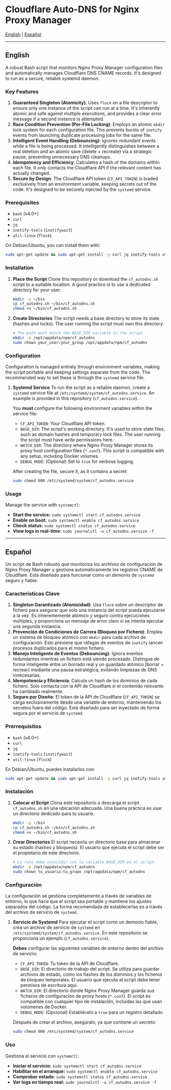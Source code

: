# Cloudflare Auto-DNS for Nginx Proxy Manager

[English](#english) | [Español](#español)

---

<a name="english"></a>
## English

A robust Bash script that monitors Nginx Proxy Manager configuration files and automatically manages Cloudflare DNS CNAME records. It's designed to run as a secure, reliable systemd daemon.

### Key Features

1.  **Guaranteed Singleton (Atomicity)**: Uses `flock` on a file descriptor to ensure only one instance of the script can run at a time. It's inherently atomic and safe against multiple executions, and provides a clear error message if a second instance is attempted.
2.  **Race Condition Prevention (Per-File Locking)**: Employs an atomic `mkdir` lock system for each configuration file. This prevents bursts of `inotify` events from launching duplicate processing jobs for the same file.
3.  **Intelligent Event Handling (Debouncing)**: Ignores redundant events while a file is being processed. It intelligently distinguishes between a real deletion and an atomic save (delete + recreate) via a strategic pause, preventing unnecessary DNS cleanups.
4.  **Idempotency and Efficiency**: Calculates a hash of the domains within each file. It only contacts the Cloudflare API if the relevant content has actually changed.
5.  **Secure by Design**: The Cloudflare API token (`CF_API_TOKEN`) is loaded exclusively from an environment variable, keeping secrets out of the code. It's designed to be securely injected by the `systemd` service.

### Prerequisites

*   `bash` (v4.0+)
*   `curl`
*   `jq`
*   `inotify-tools` (`inotifywait`)
*   `util-linux` (`flock`)

On Debian/Ubuntu, you can install them with:
```bash
sudo apt-get update && sudo apt-get install -y curl jq inotify-tools util-linux
```

### Installation

1.  **Place the Script**
    Clone this repository or download the `cf_autodns.sh` script to a suitable location. A good practice is to use a dedicated directory for your user.
    ```bash
    mkdir -p ~/bin
    cp cf_autodns.sh ~/bin/cf_autodns.sh
    chmod +x ~/bin/cf_autodns.sh
    ```

2.  **Create Directories**
    The script needs a base directory to store its state (hashes and locks). The user running the script must own this directory.
    ```bash
    # The path must match the BASE_DIR variable in the script.
    mkdir -p /opt/appdata/npm/cf_autodns
    sudo chown your_user:your_group /opt/appdata/npm/cf_autodns
    ```

### Configuration

Configuration is managed entirely through environment variables, making the script portable and keeping settings separate from the code. The recommended way to set these is through the `systemd` service file.

1.  **Systemd Service**
    To run the script as a reliable daemon, create a `systemd` service file at `/etc/systemd/system/cf_autodns.service`. An example is provided in this repository (`cf_autodns.service`).

    You **must** configure the following environment variables within the service file:
    *   `CF_API_TOKEN`: Your Cloudflare API token.
    *   `BASE_DIR`: The script's working directory. It's used to store state files, such as domain hashes and temporary lock files. The user running the script must have write permissions here.
    *   `WATCH_DIR`: The directory where Nginx Proxy Manager stores its proxy host configuration files (`*.conf`). This script is compatible with any setup, including Docker volumes.
    *   `DEBUG_MODE`: (Optional) Set to `true` for verbose logging.

    After creating the file, secure it, as it contains a secret:
    ```bash
    sudo chmod 600 /etc/systemd/system/cf_autodns.service
    ```

### Usage

Manage the service with `systemctl`:
*   **Start the service:** `sudo systemctl start cf_autodns.service`
*   **Enable on boot:** `sudo systemctl enable cf_autodns.service`
*   **Check status:** `sudo systemctl status cf_autodns.service`
*   **View logs in real-time:** `sudo journalctl -u cf_autodns.service -f`

---

<a name="español"></a>
## Español

Un script de Bash robusto que monitoriza los archivos de configuración de Nginx Proxy Manager y gestiona automáticamente los registros CNAME de Cloudflare. Está diseñado para funcionar como un demonio de `systemd` seguro y fiable.

### Características Clave

1.  **Singleton Garantizado (Atomicidad)**: Usa `flock` sobre un descriptor de fichero para asegurar que solo una instancia del script pueda ejecutarse a la vez. Es inherentemente atómico y seguro contra ejecuciones múltiples, y proporciona un mensaje de error claro si se intenta ejecutar una segunda instancia.
2.  **Prevención de Condiciones de Carrera (Bloqueo por Fichero)**: Emplea un sistema de bloqueo atómico con `mkdir` para cada archivo de configuración. Esto previene que ráfagas de eventos de `inotify` lancen procesos duplicados para el mismo fichero.
3.  **Manejo Inteligente de Eventos (Debouncing)**: Ignora eventos redundantes mientras un fichero está siendo procesado. Distingue de forma inteligente entre un borrado real y un guardado atómico (borrar + recrear) mediante una pausa estratégica, evitando limpiezas de DNS innecesarias.
4.  **Idempotencia y Eficiencia**: Calcula un hash de los dominios de cada fichero. Solo contacta con la API de Cloudflare si el contenido relevante ha cambiado realmente.
5.  **Seguro por Diseño**: El token de la API de Cloudflare (`CF_API_TOKEN`) se carga exclusivamente desde una variable de entorno, manteniendo los secretos fuera del código. Está diseñado para ser inyectado de forma segura por el servicio de `systemd`.

### Prerrequisitos

*   `bash` (v4.0+)
*   `curl`
*   `jq`
*   `inotify-tools` (`inotifywait`)
*   `util-linux` (`flock`)

En Debian/Ubuntu, puedes instalarlos con:
```bash
sudo apt-get update && sudo apt-get install -y curl jq inotify-tools util-linux
```

### Instalación

1.  **Colocar el Script**
    Clona este repositorio o descarga el script `cf_autodns.sh` en una ubicación adecuada. Una buena práctica es usar un directorio dedicado para tu usuario.
    ```bash
    mkdir -p ~/bin
    cp cf_autodns.sh ~/bin/cf_autodns.sh
    chmod +x ~/bin/cf_autodns.sh
    ```

2.  **Crear Directorios**
    El script necesita un directorio base para almacenar su estado (hashes y bloqueos). El usuario que ejecuta el script debe ser el propietario de este directorio.
    ```bash
    # La ruta debe coincidir con la variable BASE_DIR en el script.
    mkdir -p /opt/appdata/npm/cf_autodns
    sudo chown tu_usuario:tu_grupo /opt/appdata/npm/cf_autodns
    ```

### Configuración

La configuración se gestiona completamente a través de variables de entorno, lo que hace que el script sea portable y mantiene los ajustes separados del código. La forma recomendada de establecerlas es a través del archivo de servicio de `systemd`.

1.  **Servicio de Systemd**
    Para ejecutar el script como un demonio fiable, crea un archivo de servicio de `systemd` en `/etc/systemd/system/cf_autodns.service`. En este repositorio se proporciona un ejemplo (`cf_autodns.service`).

    **Debes** configurar las siguientes variables de entorno dentro del archivo de servicio:
    *   `CF_API_TOKEN`: Tu token de la API de Cloudflare.
    *   `BASE_DIR`: El directorio de trabajo del script. Se utiliza para guardar archivos de estado, como los hashes de los dominios y los ficheros de bloqueo temporales. El usuario que ejecuta el script debe tener permisos de escritura aquí.
    *   `WATCH_DIR`: El directorio donde Nginx Proxy Manager guarda sus ficheros de configuración de proxy hosts (`*.conf`). El script es compatible con cualquier tipo de instalación, incluidas las que usan volúmenes de Docker.
    *   `DEBUG_MODE`: (Opcional) Establécelo a `true` para un registro detallado.

    Después de crear el archivo, asegúralo, ya que contiene un secreto:
    ```bash
    sudo chmod 600 /etc/systemd/system/cf_autodns.service
    ```

### Uso

Gestiona el servicio con `systemctl`:
*   **Iniciar el servicio:** `sudo systemctl start cf_autodns.service`
*   **Habilitar en el arranque:** `sudo systemctl enable cf_autodns.service`
*   **Comprobar estado:** `sudo systemctl status cf_autodns.service`
*   **Ver logs en tiempo real:** `sudo journalctl -u cf_autodns.service -f`
